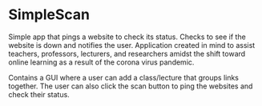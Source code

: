 # SimpleScan
Simple app that pings a website to check its status.  Checks to see if the website is down and notifies the user.  Application created in mind to assist teachers, professors, lecturers, and researchers amidst the shift toward online learning as a result of the corona virus pandemic.

Contains a GUI where a user can add a class/lecture that groups links together.  The user can also click the scan button to ping the websites and check their status.
